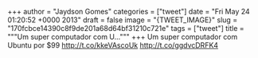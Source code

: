 
+++
author = "Jaydson Gomes"
categories = ["tweet"]
date = "Fri May 24 01:20:52 +0000 2013"
draft = false
image = "{TWEET_IMAGE}"
slug = "170fcbce14390c8f9de201a68d64bf31210c721e"
tags = ["tweet"]
title = """Um super computador com U..."""
+++
Um super computador com Ubuntu por $99 http://t.co/kkeVAscoUk http://t.co/ggdvcDRFK4
